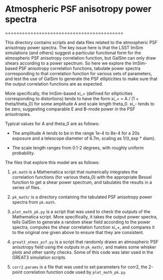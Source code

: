 # Atmospheric PSF anisotropy power spectra
==========================================

This directory contains scripts and data files related to the atmospheric PSF
anisotropy power spectra.  The key issue here is that the LSST ImSim simulations
(and others) suggest a particular functional form for the atmospheric PSF
anisotropy correlation function, but GalSim can only draw shears according to a
power spectrum.  So here we explore the ImSim-based PSF anisotropy correlation
functions, tabulate power spectra corresponding to that correlation function for
various sets of parameters, and test the use of GalSim to generate the PSF
ellipticities to make sure that the output correlation functions are as
expected.

More specifically, the ImSim-based xi_+ (defined for ellipticities corresponding
to distortions) tends to have the form
xi_+ = A / (1 + theta/theta_0)
for some amplitude A and scale length theta_0.  xi_- tends to be zero,
suggesting comparable E and B-mode power in the PSF anisotropies.

Typical values for A and theta_0 are as follows:

- The amplitude A tends to be in the range 1e-4 to 8e-4 for a 20s exposure and a
  telescope diameter of 6.7m, scaling as 1/(t_exp * diam).

- The scale length ranges from 0.1-2 degrees, with roughly uniform probability.

The files that explore this model are as follows:

1. `pk.math` is a Mathematica script that numerically integrates the correlation
functions (for various theta_0) with the appropriate Bessel function to get a
shear power spectrum, and tabulates the results in a series of files.

2. `pk_math/` is a directory containing the tabulated PSF anisotropy power spectra
from `pk.math`.

3. `plot_math_pk.py` is a script that was used to check the outputs of the
Mathematica script.  More specifically, it takes the output power spectra, tells
GalSim to generate a random shear field according to the power spectra, computes
the shear correlation function xi_+, and compares it to the original one given
above to ensure that they are consistent.

4. `great3_atmos_psf.py` is a script that randomly draws an atmospheric PSF
anisotropy field using the outputs in `pk_math/`, and makes some whisker plots and
other sanity checks.  Some of this code was later used in the GREAT3 simulation
scripts.

5. `corr2.params` is a file that was used to set parameters for corr2, the 2-point
correlation function code used by `plot_math_pk.py`.
